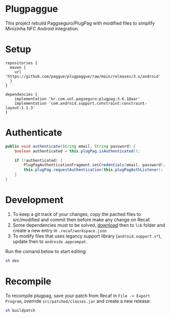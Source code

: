 # Plugpaggue
This project rebuild Paggseguro/PlugPag with modified files to simplify Minizinha NFC Android integration.

# Setup

```
repositories {
  maven {
    url 'https://github.com/paggue/plugpaggue/raw/main/releases/3.x/android'
  }
}
```

```
dependencies {
    implementation 'br.com.uol.pagseguro:plugpag:3.6.1@aar'
    implementation 'com.android.support.constraint:constraint-layout:1.1.3'
}
```

# Authenticate

```java
public void authenticate(String email, String password) {
    boolean authenticated = this.plugPag.isAuthenticated();

    if (!authenticated) {
        PlugPagAuthenticationFragment.setCredentials(email, password);
        this.plugPag.requestAuthentication(this.plugPagAuthListener);
    }
}
```

# Development

1. To keep a git track of your changes, copy the pached files to src/modified and commit then before make any change on Recaf.
2. Some dependencies must to be solved, [download](https://mvnrepository.com/) then to `lib` folder and create a new entry in `.recaf/workspace.json`
3. To modify files that uses legancy support library (`android.support.v*`), update then to `androidx.appcompat`.

Run the comand below to start editing:

```bash
sh dev
```

# Recompile

To recompile plugpag, save your patch from Recaf in `File -> Export Program`, override `src/patched/classes.jar` and create a new release:

```bash
sh buildpatch
```
